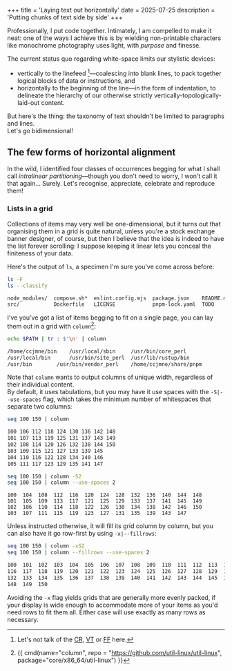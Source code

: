 +++
title = 'Laying text out horizontally'
date = 2025-07-25
description = 'Putting chunks of text side by side'
+++

Professionally, I put code together. Intimately, I am compelled to make it neat:
one of the ways I achieve this is by wielding non-printable characters like
monochrome photography uses light, with *purpose* and finesse.

The current status quo regarding white-space limits our stylistic devices:

- vertically to the linefeed [^esoteric-vertical-whitespace]—coalescing into
  blank lines, to pack together logical blocks of data or instructions, and
- horizontally to the beginning of the line—in the form of
  indentation, to delineate the hierarchy of our otherwise strictly
  vertically-topologically-laid-out content.

But here's the thing: the taxonomy of text shouldn't be limited to paragraphs
and lines.  
Let's go bidimensional!

[^esoteric-vertical-whitespace]: Let's not talk of
the [CR](https://www.compart.com/en/unicode/U+000D),
[VT](https://www.compart.com/en/unicode/U+000B) or
[FF](https://www.compart.com/en/unicode/U+000C) here.

## The few forms of horizontal alignment

In the wild, I identified four classes of occurrences begging for what I shall
call *intralinear partitioning*—though you don't need to worry, I won't call
it that again... Surely.  Let's recognise, appreciate, celebrate and reproduce
them!

### Lists in a grid

Collections of items may very well be one-dimensional, but it turns out that
organising them in a grid is quite natural, unless you're a stock exchange
banner designer, of course, but then I believe that the idea is indeed to have
the list forever scrolling: I suppose keeping it linear lets you conceal the
finiteness of your data.

Here's the output of `ls`, a specimen I'm sure you've come across before:

```sh
ls -F
ls --classify
```

```txt
node_modules/  compose.sh*  eslint.config.mjs  package.json    README.md
src/           Dockerfile   LICENSE            pnpm-lock.yaml  TODO
```

I've you've got a list of items begging to fit on a single page, you can lay
them out in a grid with `column`[^column]:

[^column]: {{ cmd(name="column", repo = "https://github.com/util-linux/util-linux", package="core/x86_64/util-linux") }}

```sh
echo $PATH | tr : $'\n' | column
```

```txt
/home/ccjmne/bin	/usr/local/sbin		/usr/bin/core_perl
/usr/local/bin		/usr/bin/site_perl	/usr/lib/rustup/bin
/usr/bin		/usr/bin/vendor_perl	/home/ccjmne/share/pnpm
```

Note that `column` wants to output columns of unique width, regardless of their
individual content.  
By default, it uses tabulations, but you may have it use spaces with the
`-S|--use-spaces` flag, which takes the minimum number of whitespaces that
separate two columns:


```sh
seq 100 150 | column
```

```txt
100	106	112	118	124	130	136	142	148
101	107	113	119	125	131	137	143	149
102	108	114	120	126	132	138	144	150
103	109	115	121	127	133	139	145
104	110	116	122	128	134	140	146
105	111	117	123	129	135	141	147
```

```sh
seq 100 150 | column -S2
seq 100 150 | column --use-spaces 2
```

```txt,name=column -S2
100  104  108  112  116  120  124  128  132  136  140  144  148
101  105  109  113  117  121  125  129  133  137  141  145  149
102  106  110  114  118  122  126  130  134  138  142  146  150
103  107  111  115  119  123  127  131  135  139  143  147
```

Unless instructed otherwise, it will fill its grid column by column, but you can
also have it go row-first by using `-x|--fillrows`:

```sh
seq 100 150 | column -xS2
seq 100 150 | column --fillrows --use-spaces 2
```

```txt
100  101  102  103  104  105  106  107  108  109  110  111  112  113  114  115
116  117  118  119  120  121  122  123  124  125  126  127  128  129  130  131
132  133  134  135  136  137  138  139  140  141  142  143  144  145  146  147
148  149  150
```

Avoiding the `-x` flag yields grids that are generally more evenly packed, if
your display is wide enough to accommodate more of your items as you'd need rows
to fit them all.  Either case will use exactly as many rows as necessary.
